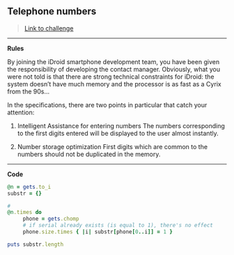
## Telephone numbers

> [Link to challenge](https://www.codingame.com/ide/puzzle/telephone-numbers)

---

**Rules**

By joining the iDroid smartphone development team, you have been given the responsibility of developing the contact manager. Obviously, what you were not told is that there are strong technical constraints for iDroid: the system doesn’t have much memory and the processor is as fast as a Cyrix from the 90s...

In the specifications, there are two points in particular that catch your attention:

1. Intelligent Assistance for entering numbers
The numbers corresponding to the first digits entered will be displayed to the user almost instantly.

2. Number storage optimization
First digits which are common to the numbers should not be duplicated in the memory.

---

**Code**

```ruby
@n = gets.to_i
substr = {}

#
@n.times do
     phone = gets.chomp
     # if serial already exists (is equal to 1), there's no effect
     phone.size.times { |i| substr[phone[0..i]] = 1 }

puts substr.length
```
